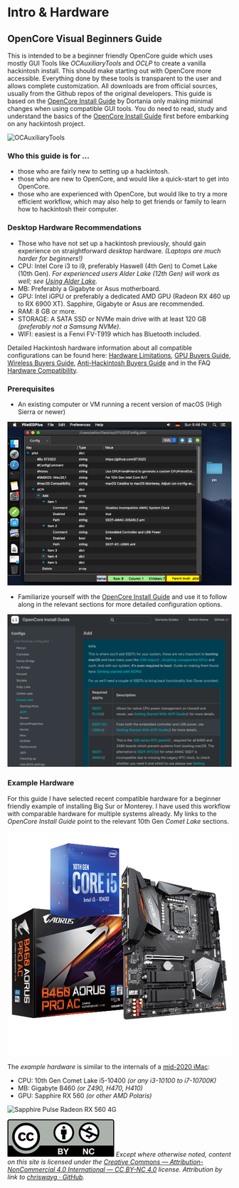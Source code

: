 # Intro & Hardware

## OpenCore Visual Beginners Guide

This is intended to be a beginner friendly OpenCore guide which uses mostly GUI Tools like _OCAuxiliaryTools_ and _OCLP_ to create a vanilla hackintosh install. This should make starting out with OpenCore more accessible. Everything done by these tools is transparent to the user and allows complete customization. All downloads are from official sources, usually from the Github repos of the original developers. This guide is based on the [OpenCore Install Guide](https://dortania.github.io/OpenCore-Install-Guide/) by Dortania only making minimal changes when using compatible GUI tools. You do need to read, study and understand the basics of the [OpenCore Install Guide](https://dortania.github.io/OpenCore-Install-Guide/) first before embarking on any hackintosh project.

![OCAuxiliaryTools](images/oc\_auxiliary\_tools.png)

### Who this guide is for ...

* those who are fairly new to setting up a hackintosh.
* those who are new to OpenCore, and would like a quick-start to get into OpenCore.
* those who are experienced with OpenCore, but would like to try a more efficient workflow, which may also help to get friends or family to learn how to hackintosh their computer.

### Desktop Hardware Recommendations

* Those who have not set up a hackintosh previously, should gain experience on straightforward _desktop_ hardware. _(Laptops are much harder for beginners!)_
* CPU: Intel Core i3 to i9, preferably Haswell (4th Gen) to Comet Lake (10th Gen). _For experienced users Alder Lake (12th Gen) will work as well; see_ [_Using Alder Lake_](https://chriswayg.gitbook.io/opencore-visual-beginners-guide/using-alder-lake)_._
* MB: Preferably a Gigabyte or Asus motherboard.
* GPU: Intel iGPU or preferably a dedicated AMD GPU (Radeon RX 460 up to RX 6900 XT). Sapphire, Gigabyte or Asus are recommended.
* RAM: 8 GB or more.
* STORAGE: A SATA SSD or NVMe main drive with at least 120 GB _(preferably not a Samsung NVMe)_.
* WIFI: easiest is a Fenvi FV-T919 which has Bluetooth included.

Detailed Hackintosh hardware information about all compatible configurations can be found here: [Hardware Limitations](https://dortania.github.io/OpenCore-Install-Guide/macos-limits.html#hardware-limitations), [GPU Buyers Guide](https://dortania.github.io/GPU-Buyers-Guide/), [Wireless Buyers Guide](https://dortania.github.io/Wireless-Buyers-Guide/), [Anti-Hackintosh Buyers Guide](https://dortania.github.io/Anti-Hackintosh-Buyers-Guide/) and in the FAQ [Hardware Compatibility](https://www.reddit.com/r/hackintosh/wiki/faq#wiki\_ok.21\_i\_fulfill\_some\_points.2C\_what\_now.3F).

### Prerequisites

* An existing computer or VM running a recent version of macOS (High Sierra or newer)

![Showing a sample Config.plist in a plist editor.](images/intro-macos-plist-editor.png)

* Familiarize yourself with the [OpenCore Install Guide](https://dortania.github.io/OpenCore-Install-Guide/) and use it to follow along in the relevant sections for more detailed configuration options.

![Following the OpenCore Install Guide is essential](images/intro-opencore-install-guide.png)

### Example Hardware

For this guide I have selected recent compatible hardware for a beginner friendly example of installing Big Sur or Monterey. I have used this workflow with comparable hardware for multiple systems already. My links to the _OpenCore Install Guide_ point to the relevant 10th Gen _Comet Lake_ sections.

![](images/intro-hardware.png)

The _example hardware_ is similar to the internals of a [mid-2020 iMac](https://everymac.com/systems/apple/imac/specs/imac-core-i7-3.8-8-core-27-inch-retina-5k-2020-20-2-specs.html):

* CPU: 10th Gen Comet Lake i5-10400 _(or any i3-10100 to i7-10700K)_
* MB: Gigabyte B460 _(or Z490, H470, H410)_
* GPU: Sapphire RX 560 _(or other AMD Polaris)_

![Sapphire Pulse Radeon RX 560 4G](.gitbook/assets/11267\_00\_RX560\_PULSE\_4GBGDDR5\_DP\_HDMI\_DVI\_PCIE\_FBC\_5May17.jpg)

![](<images/by-nc-license (2).svg>) _Except where otherwise noted, content on this site is licensed under the_ [_Creative Commons — Attribution-NonCommercial 4.0 International — CC BY-NC 4.0_](https://creativecommons.org/licenses/by-nc/4.0/) _license. Attribution by link to_ [_chriswayg · GitHub_](https://github.com/chriswayg)_._
